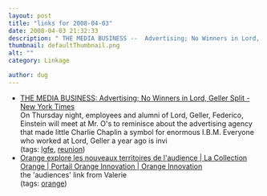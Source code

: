 ```yaml
---
layout: post
title: "links for 2008-04-03"
date: 2008-04-03 21:32:33
description: " THE MEDIA BUSINESS --  Advertising; No Winners in Lord, Geller Split - New York Times On Thursday night, employees and alumni of Lord, Geller, Federico, Einstein will meet at Mr. O&#8217;s to reminisce about the advertising agency that made little&#8230;"
thumbnail: defaultThumbnail.png
alt: ""
category: Linkage

author: dug
---
```


<ul class="delicious">
	<li>
		<div class="delicious-link"><a href="http://query.nytimes.com/gst/fullpage.html?res=950DE2DE113AF930A25750C0A96F948260"><span class="caps">THE MEDIA BUSINESS</span>: Advertising; No Winners in Lord, Geller Split - New York Times</a></div>
		<div class="delicious-extended">On Thursday night, employees and alumni of Lord, Geller, Federico, Einstein will meet at Mr. O's to reminisce about the advertising agency that made little Charlie Chaplin a symbol for enormous <span class="caps">I.B.M.</span> Everyone who worked at Lord, Geller a year ago is invi</div>
		<div class="delicious-tags">(tags: <a href="http://del.icio.us/dug/lgfe,">lgfe,</a> <a href="http://del.icio.us/dug/reunion">reunion</a>)</div>
	</li>
	<li>
		<div class="delicious-link"><a href="http://www.orange-innovation.tv/webtv/mode/detail/211/orange-explore-les-nouveaux-territoires-de-l-audience/lang/fr/play/1/">Orange explore les nouveaux territoires de l'audience | La Collection Orange | Portail Orange Innovation | Orange Innovation</a></div>
		<div class="delicious-extended">the 'audiences' link from Valerie</div>
		<div class="delicious-tags">(tags: <a href="http://del.icio.us/dug/orange">orange</a>)</div>
	</li>
</ul>
